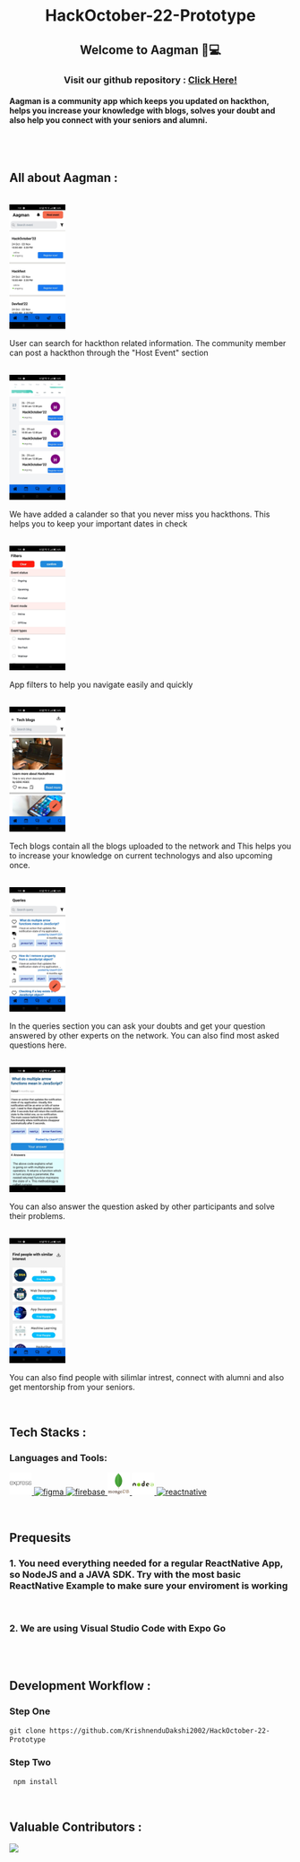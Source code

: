 <div align="center">

 # HackOctober-22-Prototype

</div>
<div align="center">
  <h2>Welcome to Aagman 👋💻</h2>
  <h3>Visit our github repository : <a href="https://github.com/KrishnenduDakshi2002/HackOctober-22-Prototype">Click Here!</a></h3>
  
</div>
<h4> Aagman is a community app which keeps you updated on hackthon, helps you increase your knowledge with blogs, solves your doubt  and also help you connect with your seniors and alumni.  </h4>
<br>
<div>
<br>

## All about Aagman :
<br>
<img   src=".//assets/readme-assets/1.jpg" alt=" 1st screen" width = 100px >
<p > User can search for hackthon related information.
The community member can post a hackthon through the "Host Event" section </p>
<br>
<img   src=".//assets/readme-assets/2.jpg" alt=" 1st screen" width = 100px >
<p>We have added a calander so that you never miss you hackthons. This helps you to keep your important dates in check </p>
<br>

<img   src=".//assets/readme-assets/3.jpg" alt=" 1st screen" width = 100px >
<p> App filters to help you navigate easily and quickly </p>
<br>

<img  src=".//assets/readme-assets/4.jpg" alt=" 1st screen" width = 100px >
<p> Tech blogs contain all the blogs uploaded to the network and This helps you to increase your knowledge on current technologys and also upcoming once. </p>
<br>

<img  src=".//assets/readme-assets/5.jpg" alt=" 1st screen" width = 100px >
<p> In the queries section you can ask your doubts and get your question answered by other experts on the network. You can also find most asked questions here. </p>
<br>

<img  src=".//assets/readme-assets/6.jpg" alt=" 1st screen" width = 100px >
<p> You can also answer the question asked by other participants and solve their problems. </p>
<br>

<img   src=".//assets/readme-assets/7.jpg" alt=" 1st screen" width = 100px >
<p> You can also find people with silimlar intrest, connect with alumni and also get mentorship from your seniors.</p>


</div>


<br>

##  Tech Stacks :
<h3 align="center"></h3>

<h3 align="left">Languages and Tools:</h3>
<p align="left"> <a href="https://expressjs.com" target="_blank" rel="noreferrer"> <img src="https://raw.githubusercontent.com/devicons/devicon/master/icons/express/express-original-wordmark.svg" alt="express" width="40" height="40"/> </a> <a href="https://www.figma.com/" target="_blank" rel="noreferrer"> <img src="https://www.vectorlogo.zone/logos/figma/figma-icon.svg" alt="figma" width="40" height="40"/> </a> <a href="https://firebase.google.com/" target="_blank" rel="noreferrer"> <img src="https://www.vectorlogo.zone/logos/firebase/firebase-icon.svg" alt="firebase" width="40" height="40"/> </a> <a href="https://www.mongodb.com/" target="_blank" rel="noreferrer"> <img src="https://raw.githubusercontent.com/devicons/devicon/master/icons/mongodb/mongodb-original-wordmark.svg" alt="mongodb" width="40" height="40"/> </a> <a href="https://nodejs.org" target="_blank" rel="noreferrer"> <img src="https://raw.githubusercontent.com/devicons/devicon/master/icons/nodejs/nodejs-original-wordmark.svg" alt="nodejs" width="40" height="40"/> </a> <a href="https://reactnative.dev/" target="_blank" rel="noreferrer"> <img src="https://reactnative.dev/img/header_logo.svg" alt="reactnative" width="40" height="40"/> </a> </p>

<br>

<div align = "left">
   <h2>Prequesits </h2>
   <h3>1. You need everything needed for a regular ReactNative App, so NodeJS and a JAVA SDK. Try with the most basic ReactNative Example to make sure your enviroment is working </h3>
   <br>
   <h3>2. We are using Visual Studio Code with Expo Go  </h3>

</div>

<br><br>

## Development Workflow :

### Step One

```
git clone https://github.com/KrishnenduDakshi2002/HackOctober-22-Prototype
```
### Step Two

```
 npm install

```
<br>

##  Valuable Contributors :


<a href="https://github.com/KrishnenduDakshi2002/HackOctober-22-Prototype/graphs/contributors">
  <img src="https://contrib.rocks/image?repo=KrishnenduDakshi2002/HackOctober-22-Prototype" />
</a>





